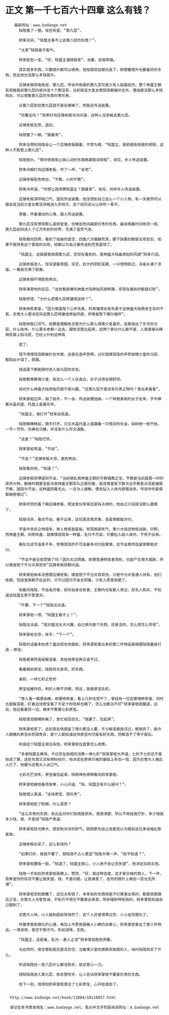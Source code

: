 # 正文 第一千七百六十四章 这么有钱？
        最新网址：www.badaoge.net
          陆隐看了一圈，有些失望，“第九层”。
      
          财来诧异，“陆盟主看不上这第八层的东西？”。
      
          “太差”陆隐毫不客气。
      
          财来脸色一变，“好，陆盟主请随我来”，说着，前面带路。
      
          其实很多东西，只要提升都可以使用，但陆隐现在眼光高了，即便要提升也要最好的东西，而且他也没那么多钱提升。
      
          店铺老板呼吸急促，第九层，传说中依阁的第九层可是少有人能踏足的，整个神蛊王朝有资格踏足第九层的或许连十个都没有，当初就连大皇女情珑珑都被拦在外，理由是没那么多钱购买，可以想象第九层的东西何等珍贵。
      
          从第八层前往第九层就不是走楼梯了，而是走传送装置。
      
          “你要去吗？”财来盯向店铺老板冷冷问道，这种人没资格去第九层。
      
          店铺老板无奈，退后。
      
          陆隐瞥了一眼，“跟着来”。
      
          财来没想到陆隐会让一个店铺老板跟着，不禁为难，“陆盟主，我依阁有依阁的规矩，这种人不配登上第九层”。
      
          陆隐摇头，“等你依阁有让我心动的东西再跟我讲规矩”，说完，步入传送装置。
      
          财来冷眼盯向店铺老板，哼了一声，“走吧”。
      
          店铺老板脸色煞白，“不敢，小的不敢”。
      
          财来冷声道，“你想让我得罪陆盟主？跟着来”，说完，同样步入传送装置。
      
          店铺老板深呼吸口气，望向传送装置，他没想到自己这么一个小人物，有一天竟然可以踏足连当初大皇女都没资格进入的地方，这个经历足以让他吹一辈子。
      
          想着，怀着激动的心情，踏入传送装置。
      
          第九层没有想得那么富丽堂皇，仿佛这世间越是珍贵的东西，越会随着时间倒流一般，第九层如同进入了亿万年前的世界，充满了蛮荒气息。
      
          陆隐看向四周，看到了扭曲的虚空，四面八方偏僻荒芜，脚下踩着的都是古老岩石，如果不是财来这个掌柜的出现，他都以为自己被传送到荒芜星球了。
      
          “陆盟主，这就是我依阁第九层，您现在看到的，是神蛊大陆最原始的风貌”财来介绍。
      
          店铺老板进入，惊讶望着周围，天空，巨大的阴影笼罩，一只怪物掠过，浑身长满了浓瘤，一看就充满了剧毒。
      
          店铺老板吓得脸色煞白。
      
          财来满意他的反应，“这些都是模仿神蛊大陆原始风貌修建，您现在看到的都是幻影”。
      
          陆隐奇怪，“为什么把第九层修建成这样？”。
      
          财来神色真挚，“因为情皇陛下心怀先辈，时常憧憬古老先辈于这神蛊大陆栖息生存的不易，总管大人便决定将这第九层修建成原始风貌，供情皇陛下偶尔缅怀”。
      
          陆隐倒吸口凉气，他算是理解依总管为什么那么得情少皇喜欢，这是拍出了岁月的马屁，什么枯伟，什么覃长老都一边去，跟依总管比起来，这两个家伙什么都不是，人家直接从精神层面上拍马屁，已经上升到这种高
      
          度了。
      
          怪不得情珑珑都被拦在外面，这是在造声势啊，以拦阻情珑珑的声势拍情少皇的马屁，都拍出计谋了，佩服。
      
          就连属下都能随时进入拍马屁的状态。
      
          陆隐都羡慕情少皇，有这么一个人在身边，日子过得会很舒坦。
      
          他对什么神蛊大陆原始风貌不感兴趣，“这第九层不是说有珍贵之物吗？拿出来看看”。
      
          财来掌柜应声，拍了拍手，不一会，传送装置扭曲，一个样貌美艳的女子走来，手中捧着水晶托盘，托盘上盖着灰布。
      
          “陆盟主，请打开”财来自信道。
      
          陆隐眼睛眯起，随手打开，只见水晶托盘上盘踞着一只怪异的长虫，如树枝一般干枯，一节一节的，仿佛在沉睡，并没有什么符文道数。
      
          “这是？”陆隐茫然。
      
          财来掌柜笑道，“节虫”。
      
          “节虫？”店铺老板大惊，面色煞白。
      
          陆隐看向他，“知道？”。
      
          店铺老板惊惧望向节虫，“当初祸乱我神蛊王朝的节教镇教之宝，节教是当初盛极一时的庞然大物，巅峰时期甚至能与我神蛊王朝军队正面抗衡，就连情皇陛下数次出手都差点没能摧毁节教，就因为节虫，这种蛊阴毒无比，一旦与人接触，便会钻入人体内吞噬血肉，传说中的星使都被吞噬过”。
      
          财来欣赏的看了眼店铺老板，把这家伙带来还是有点用的，他自己介绍就没那么震撼了。
      
          陆隐诧异，看向节虫，看不出来，这玩意还真厉害，连星使都能对付。
      
          宇宙中奇异之物很多，常人修炼是星能，死冥族是死气，第六大陆还修炼血脉，印照，而神蛊王朝，则修炼蛊，就像情珑珑有一种蛊，名为不尽虫，只要钻入敌人体内，不死不出来。
      
          看似与这节虫差不多，但情珑珑的不尽虫最多对付启蒙境，这节虫竟然连星使都能对付。
      
          “节虫不是全部焚毁了吗？因为太过阴毒，即便普通修炼者得到，也能产生很大威胁，所以情皇陛下不允许其现世”店铺老板惊颤问道。
      
          财来掌柜根本没搭理店铺老板，情皇陛下不允许其现世，只是不允许普通人持有，他们依阁，包括皇族都不在此列，只不过因为节虫太阴毒，少有人愿意用罢了。
      
          他看向陆隐，节虫虽厉害，却对自身也有害，王朝内也有数人来过，却无人购买，不知道这陆盟主愿不愿意买。
      
          “不要，下一个”陆隐淡淡道。
      
          财来掌柜一愣，“陆盟主看不上？”。
      
          陆隐淡淡道，“我对蛊没太大兴趣，自己体内放个东西，还是活的，怎么想怎么奇怪”。
      
          财来掌柜无奈，挥手，“下一个”。
      
          陆隐的话基本杜绝了蛊出现在他面前，财来掌柜拿出来的第二件物品是根据陆隐量身打造--原宝。
      
          陆隐是昊然高级解语者，卖给他原宝再合适不过。
      
          看着眼前原宝，陆隐目光发亮，好东西。
      
          身前，一块七彩之色的
      
          原宝炫耀夺目，刺的人睁不开眼，而这，就是原宝杀机。
      
          “常人看一眼便会瞎，即便修炼者，看上几秒也受不了，曾经有一位启蒙境修炼者，同时也是解语者，盯着这块原宝看了不足十秒同样也瞎了，怎么治都治不好”财来掌柜提醒道，边说，他边看着另一边，根本不敢看七彩原宝。
      
          陆隐感觉眼睛刺痛了，急忙收回目光，“我要了，包起来”。
      
          财来掌柜笑了，这玩意在依阁留了很久都没人要，不少解语者尝试过，都放弃了，能令人眼瞎的原宝杀机很奇异，是个人都知道这块原宝内可能有好东西，但解语不了等于废石。
      
          听闻这个陆盟主相当有钱，财来掌柜在盘算怎么收费。
      
          “多谢陆盟主捧场，今日您在依阁的消费一律七折”财来掌柜大声道，七折不七折还不是他说了算，这些东西又没有明码标价，他决定在原来价格的基础上多加一倍，因为总管大人被此人打了，他要为总管大人出口气。
      
          七彩光芒消失，原宝被包起来，陆隐神色肃穆看向财来掌柜。
      
          财来掌柜被他看得发寒，小心问道，“陆，陆盟主有什么疑问？”。
      
          陆隐很认真道，“这块原宝，很珍贵”。
      
          财来掌柜眨了眨眼，什么意思？
      
          “这么珍贵的东西，卖出去对你们依阁是损失，我很清楚，所以不用给我打折，多少钱就多少钱，我，不差钱”陆隐严肃道。
      
          财来掌柜目光睁大，感受到浓浓的财气，刚刚那句话让他甚至以为眼前这位来自梅比斯家族。
      
          店铺老板也呆了，这么有钱吗？
      
          “如果打折，我就不要了，我陆隐不占人便宜”陆隐大喝一声，“知不知道？”。
      
          财来掌柜腰板一挺，“知道了，陆盟主放心，小人绝不会让您失望”，他决定加收五倍。
      
          陆隐一手拍在财来掌柜肩膀上，赞赏，“好，就这种态度，这才是合格的商人，下一件，我希望你的存货不要让我失望，钱，不是问题，让我满意了，在你的报价上再加一层也无所谓”。
      
          财来掌柜受到鼓舞了，这位太有钱了，本来有的东西他是不打算拿出来的，都是依阁镇店之宝，总管大人也曾告诫，不到万不得已不要拿出来卖，除非碰到特有钱的，财来掌柜知道自己碰到了。
      
          总管大人呐，小人碰到超级有钱的了，这个人还曾得罪过您，小人给您报仇了。
      
          怀着宰客和报仇的心理，再加上不愿依阁被人小瞧的自尊心，财来掌柜拿出了第三件物品，一滴液体，悬空于瓶子内，形如泪珠，无色。
      
          “陆盟主，这是毒，名为--善人之泪”财来掌柜脸色郑重。
      
          与此同时，依总管到底还是没忍住，当着情少皇的面联系依阁的人，询问陆隐购买了什么。
      
          听说陆隐在一至八层什么都没购买，依总管心一沉。
      
          得知陆隐进入第九层，依总管咬牙，让人告诉财来掌柜不要拿珍贵的东西。
      
          但下一刻，他得知财来掌柜拿出了七彩原宝，心开始滴血了。
      
      
      http://www.badaoge.net/book/13084/18110857.html
      
      请记住本书首发域名：www.badaoge.net。笔尖中文手机版阅读网址：m.badaoge.net